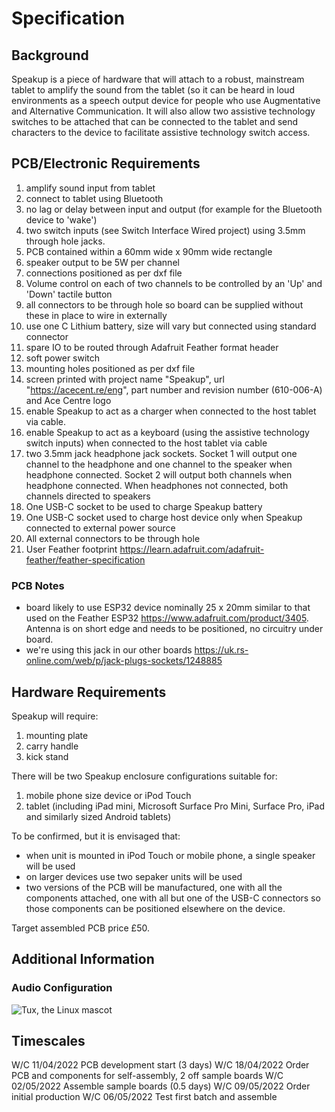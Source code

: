 # Specification

## Background

Speakup is a piece of hardware that will attach to a robust, mainstream tablet to amplify the sound from the tablet (so it can be heard in loud environments as a speech output device for people who use Augmentative and Alternative Communication. It will also allow two assistive technology switches to be attached that can be connected to the tablet and send characters to the device to facilitate assistive technology switch access.

## PCB/Electronic Requirements

  1. amplify sound input from tablet
  2. connect to tablet using Bluetooth
  4. no lag or delay between input and output (for example for the Bluetooth device to 'wake')
  5. two switch inputs (see Switch Interface Wired project) using 3.5mm through hole jacks.
  6. PCB contained within a 60mm wide x 90mm wide rectangle
  8. speaker output to be 5W per channel
  9. connections positioned as per dxf file
  10. Volume control on each of two channels to be controlled by an 'Up' and 'Down' tactile button
  11. all connectors to be through hole so board can be supplied without these in place to wire in externally
  12. use one C Lithium battery, size will vary but connected using standard connector
  13. spare IO to be routed through Adafruit Feather format header
  14. soft power switch
  16. mounting holes positioned as per dxf file
  17. screen printed with project name "Speakup", url "https://acecent.re/eng", part number and revision number (610-006-A) and Ace Centre logo
  18. enable Speakup to act as a charger when connected to the host tablet via cable.
  19. enable Speakup to act as a keyboard (using the assistive technology switch inputs) when connected to the host tablet via cable
  20. two 3.5mm jack headphone jack sockets. Socket 1 will output one channel to the headphone and one channel to the speaker when headphone connected. Socket 2 will output both channels when headphone connected. When headphones not connected, both channels directed to speakers
  21. One USB-C socket to be used to charge Speakup battery
  22. One USB-C socket used to charge host device only when Speakup connected to external power source
  23. All external connectors to be through hole
  24. User Feather footprint https://learn.adafruit.com/adafruit-feather/feather-specification

### PCB Notes

  - board likely to use ESP32 device nominally 25 x 20mm similar to that used on the Feather ESP32 https://www.adafruit.com/product/3405. Antenna is on short edge and needs to be positioned, no circuitry under board.
  - we're using this jack in our other boards https://uk.rs-online.com/web/p/jack-plugs-sockets/1248885

## Hardware Requirements

Speakup will require:

  1. mounting plate
  2. carry handle
  3. kick stand

There will be two Speakup enclosure configurations suitable for:

  1. mobile phone size device or iPod Touch
  2. tablet (including iPad mini, Microsoft Surface Pro Mini, Surface Pro, iPad and similarly sized Android tablets)

To be confirmed, but it is envisaged that:

  - when unit is mounted in iPod Touch or mobile phone, a single speaker will be used
  - on larger devices use two sepaker units will be used
  - two versions of the PCB will be manufactured, one with all the components attached, one with all but one of the USB-C connectors so those components can be positioned elsewhere on the device.

Target assembled PCB price £50.

## Additional Information

### Audio Configuration

![Tux, the Linux mascot](/assets/audio-config.png)

## Timescales

W/C 11/04/2022 PCB development start (3 days)
W/C 18/04/2022 Order PCB and components for self-assembly, 2 off sample boards
W/C 02/05/2022 Assemble sample boards (0.5 days)
W/C 09/05/2022 Order initial production
W/C 06/05/2022 Test first batch and assemble


